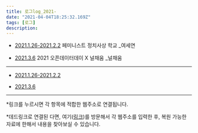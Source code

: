 ```yaml
---
title: 로그log_2021-
date: "2021-04-04T18:25:32.169Z"
tags: [로그]
description: 
---
```


- <a href="http://www.womanpower.or.kr/2014/bbs/board.php?bo_table=B11&wr_id=360" target="_blank" rel="noopener noreferrer">2021.1.26-2021.2.2</a> 페미니스트 정치사상 학교 _여세연

- <a href="https://www.facebook.com/groupnullfull/posts/1064974997349145" target="_blank" rel="noopener noreferrer">2021.3.6</a> 2021 오픈데이터데이 X 널채움 _널채움

---

- <a href="http://www.womanpower.or.kr/2014/bbs/board.php?bo_table=B11&wr_id=360" target="_blank" rel="noopener noreferrer">2021.1.26-2021.2.2</a>

- <a href="https://www.facebook.com/groupnullfull/posts/1064974997349145" target="_blank" rel="noopener noreferrer">2021.3.6</a>

---

*링크를 누르시면 각 항목에 적합한 웹주소로 연결됩니다.

*데드링크로 연결된 다면, 여기(<a href="https://web.archive.org" target="_blank" rel="noopener noreferrer">링크</a>)를 방문해서 각 웹주소를 입력한 후, 복원 가능한 자료에 한해서 내용을 찾아보실 수 있습니다. 